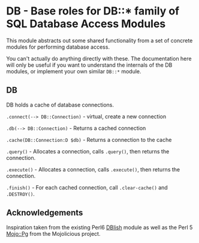 DB - Base roles for DB::* family of SQL Database Access Modules
===============================================================

This module abstracts out some shared functionality from a set of
concrete modules for performing database access.

You can't actually do anything directly with these.  The documentation
here will only be useful if you want to understand the internals of
the DB modules, or implement your own similar `DB::*` module.

DB
--
DB holds a cache of database connections.

`.connect(--> DB::Connection)` - virtual, create a new connection

`.db(--> DB::Connection)` - Returns a cached connection

`.cache(DB::Connection:D $db)` - Returns a connection to the cache


`.query()` - Allocates a connection, calls `.query()`, then returns
the connection.

`.execute()` - Allocates a connection, calls `.execute()`, then
returns the connection.

`.finish()` - For each cached connection, call `.clear-cache()` and
`.DESTROY()`.


Acknowledgements
----------------

Inspiration taken from the existing Perl6
[DBIish](https://github.com/perl6/DBIish) module as well as the Perl 5
[Mojo::Pg](http://mojolicious.org/perldoc/Mojo/Pg) from the
Mojolicious project.
